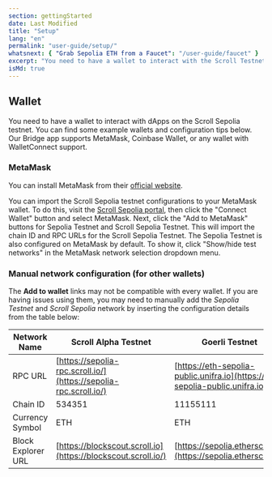 ```yaml
---
section: gettingStarted
date: Last Modified
title: "Setup"
lang: "en"
permalink: "user-guide/setup/"
whatsnext: { "Grab Sepolia ETH from a Faucet": "/user-guide/faucet" }
excerpt: "You need to have a wallet to interact with the Scroll Testnet. You can find some example wallets and configuration tips here."
isMd: true
---
```


## Wallet

You need to have a wallet to interact with dApps on the Scroll Sepolia testnet. You can find some example wallets and configuration tips below. Our Bridge app supports MetaMask, Coinbase Wallet, or any wallet with WalletConnect support.

### MetaMask

You can install MetaMask from their [official website](https://metamask.io/download/).

You can import the Scroll Sepolia testnet configurations to your MetaMask wallet. To do this, visit the [Scroll Sepolia portal](https://scroll.io/portal), then click the "Connect Wallet" button and select MetaMask. Next, click the "Add to MetaMask" buttons for Sepolia Testnet and Scroll Sepolia Testnet. This will import the chain ID and RPC URLs for the Scroll Sepolia Testnet. The Sepolia Testnet is also configured on MetaMask by default. To show it, click "Show/hide test networks" in the MetaMask network selection dropdown menu.

### Manual network configuration (for other wallets)

The **Add to wallet** links may not be compatible with every wallet. If you are having issues using them, you may need to manually add the _Sepolia Testnet_ and _Scroll Sepolia_ network by inserting the configuration details from the table below:

| Network Name       | Scroll Alpha Testnet                                             | Goerli Testnet                                                               |
| ------------------ | ---------------------------------------------------------------- | ---------------------------------------------------------------------------- |
| RPC URL            | [https://sepolia-rpc.scroll.io/](https://sepolia-rpc.scroll.io/) | [https://eth-sepolia-public.unifra.io](https://eth-sepolia-public.unifra.io) |
| Chain ID           | 534351                                                           | 11155111                                                                     |
| Currency Symbol    | ETH                                                              | ETH                                                                          |
| Block Explorer URL | [https://blockscout.scroll.io](https://blockscout.scroll.io/)    | [https://sepolia.etherscan.io](https://sepolia.etherscan.io)                 |
